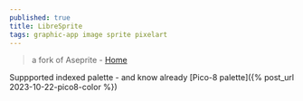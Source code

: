 ```yaml
---
published: true
title: LibreSprite
tags: graphic-app image sprite pixelart
---
```

> a fork of Aseprite - [Home](https://libresprite.github.io/#!/) 

Suppported indexed palette - and know already [Pico-8 palette]({% post_url 2023-10-22-pico8-color %})